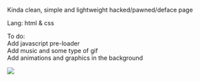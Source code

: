 Kinda clean, simple and lightweight hacked/pawned/deface page

Lang: html & css

<p>
To do:<br>
Add javascript pre-loader<Br>
Add music and some type of gif<br>
Add animations and graphics in the background<br>

<p>
<img src="https://cdn.discordapp.com/attachments/809493601390166049/811518235588952075/unknown.png">
</p>
